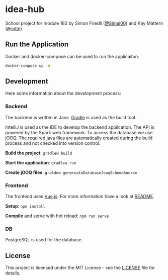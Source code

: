 # idea-hub

School project for module 183 by Simon Friedli ([@Simai00](https://github.com/Simai00)) and Kay Mattern ([@mtte](https://github.com/mtte)).

## Run the Application

Docker and docker-compose can be used to run the applicaiton:

```bash
docker-compose up -d
```

## Development

Here some information about the development process:

### Backend

The backend is written in Java. [Gradle](https://gradle.org/) is used as the build tool.

IntelliJ is used as the IDE to develop the backend application. The API is powered by the Spark web framework. To access the database we use jOOQ. The required java files are automatically created during the build process and not checked into version control.

**Build the project**: `gradlew build`

**Start the application**: `gradlew run`

**Create jOOQ files**: `graldew genereateDatabaseJooqSchemaSource`

### Frontend

The frontend uses [Vue.js](https://vuejs.org/). For more information have a look at [README](frontend/README.md).

**Setup**: `npm install`

**Compile** and serve with hot reload: `npm run serve`

### DB

PostgreSQL is used for the database. 

## License

This project is licensed under the MIT License - see the [LICENSE](LICENSE) file for details.